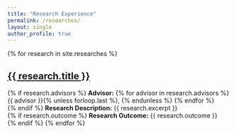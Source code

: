 ```yaml
---
title: "Research Experience"
permalink: /researches/
layout: single
author_profile: true
---
```


{% for research in site.researches %}
<h2><a href="{{ research.url }}">{{ research.title }}</a></h2>
{% if research.advisors %}
<strong>Advisor:</strong> 
{% for advisor in research.advisors %}
  {{ advisor }}{% unless forloop.last %}, {% endunless %}
{% endfor %}
<br>
{% endif %}
<strong>Research Description:</strong> {{ research.excerpt }}
<br>
{% if research.outcome %}
<strong>Research Outcome:</strong> {{ research.outcome }}
<br>
{% endif %}
{% endfor %}
